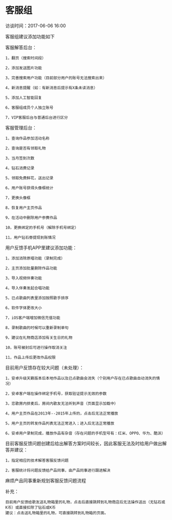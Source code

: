 # 客服组

访谈时间：2017-06-06 16:00

客服组建议添加功能如下

客服解答后台：

```
1，翻页（搜索时间段）

2，添加发送图片功能

3，完善搜索用户功能（目前部分用户的账号无法搜索出来）

4，新消息提醒（如：有新消息后提示有X条未读消息）

5，添加人工智能回复

6，客服组成员个人独立账号

7，VIP客服后台与普通后台进行区分
```

客服管理后台：

```
1，查询作品参加活动名称

2，查询是否有领取礼物

3，当月签到次数

4，钻石消费记录

5，领取免费鲜花，送出记录

6，用户账号获得头像框统计

7，更换头像框

8，恢复用户主页作品

9，在活动中删除用户参赛作品

10，更换绑定的手机号（解除手机号绑定）

11，用户钻石劵提现到账情况
```

用户反馈手机APP里建议添加功能：

```
1，添加消除原唱功能（录制完成）

2，主页添加批量删除作品功能

3，导入视频伴奏功能

4，导入伴奏发起合唱功能

5，已点歌曲列表里添加按照歌手排序

6，软件字体更改大小

7，iOS客户端增加微信充值功能

8，录制歌曲的时候可以重新录制单句

9，建议在礼物商店添加有关生日的礼物

10，账号被封后可进行操作取消关注

11，作品上传后更改作品权限
```

目前用户反馈存在较大问题（未处理）：

```
1，安卓升级天籁版本后本地作品以及已点歌曲会消失（个别用户存在已点歌曲自动消失的情况）

2，安卓客户端在操作绑定手机号，获取验证提示无效的参数

3，恋歌房内排麦后，房间内歌友无法听到声音（页面显示加载中）

4，用户主页作品在2013年--2015年上传的，点击后无法正常播放

5，用户主页的转发作品列表无法正常进入；进入后无法正常播放

6，安卓用户录制完成，播放作品有杂音（存在问题的手机型号有：红米、OPPO、华为、酷派）
```

目前客服反馈问题创建后给出解答方案时间较长，因此客服无法及时给用户做出解答并建议：

```
1，指定相应的技术解答客服反馈问题

2，客服统计将问题反馈给产品同事，由产品同事进行跟进解决
```

麻烦产品同事重新规划客服反馈问题流程



补充：

```
目前用户反馈给歌友送礼物箱里的礼物，点击后直接跳转到礼物商店后无法操作送出（无钻石或K币）或直接扣除了钻石或K币
建议：点击送礼物箱里的礼物，可直接跳转到礼物箱的页面。
```



